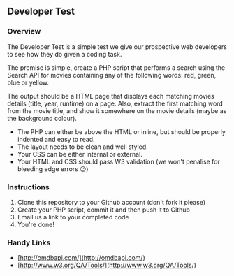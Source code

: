 ## Developer Test

### Overview

The Developer Test is a simple test we give our prospective web developers to see how they do given a coding task.

The premise is simple, create a PHP script that performs a search using the Search API for movies containing any of the following words: red, green, blue or yellow.

The output should be a HTML page that displays each matching movies details (title, year, runtime) on a page. Also, extract the first matching word from the movie title, and show it somewhere on the movie details (maybe as the background colour).

* The PHP can either be above the HTML or inline, but should be properly indented and easy to read.
* The layout needs to be clean and well styled.
* Your CSS can be either internal or external.
* Your HTML and CSS should pass W3 validation (we won't penalise for bleeding edge errors :wink:)

### Instructions

1. Clone this repository to your Github account (don't fork it please)
2. Create your PHP script, commit it and then push it to Github
3. Email us a link to your completed code
4. You're done!

### Handy Links

* [http://omdbapi.com/](http://omdbapi.com/)
* [http://www.w3.org/QA/Tools/](http://www.w3.org/QA/Tools/)